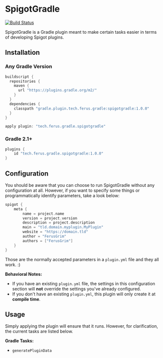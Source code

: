 # SpigotGradle 
[![Build Status](https://travis-ci.org/FerusGrim/spigotgradle.svg?branch=master)](https://travis-ci.org/FerusGrim/spigotgradle)

SpigotGradle is a Gradle plugin meant to make certain tasks easier in terms of developing Spigot plugins.

## Installation

### Any Gradle Version

```groovy
buildscript {
  repositories {
    maven {
      url "https://plugins.gradle.org/m2/"
    }
  }
  dependencies {
    classpath "gradle.plugin.tech.ferus.gradle:spigotgradle:1.0.0"
  }
}

apply plugin: "tech.ferus.gradle.spigotgradle"
```

### Gradle 2.1+

```groovy
plugins {
    id "tech.ferus.gradle.spigotgradle:1.0.0"
}
```

## Configuration

You should be aware that you can choose to run SpigotGradle without any configuration at all. However, if you want to specify some things or programmatically identify parameters, take a look below:

```groovy
spigot {
    meta {
        name = project.name
        version = project.version
        description = project.description
        main = "tld.domain.myplugin.MyPlugin"
        website = "https://domain.tld"
        author = "FerusGrim"
        authors = ["FerusGrim"]
    }
}
```

Those are the normally accepted parameters in a `plugin.yml` file and they all work. :)

**Behavioral Notes:**
* If you have an existing `plugin.yml` file, the settings in this configuration section will **not** override the settings you've already configured.
* If you don't have an existing `plugin.yml`, this plugin will only create it at **compile time**.

## Usage

Simply applying the plugin will ensure that it runs. However, for clarification, the current tasks are listed below.

**Gradle Tasks:**
- `generatePluginData`
